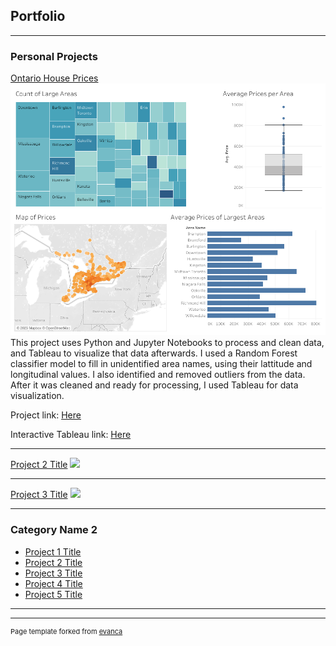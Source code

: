 ## Portfolio

---

### Personal Projects

[Ontario House Prices](https://github.com/patrick-seib/ontario-house-prices)
<img src="images/Overview.png?raw=true"/>
This project uses Python and Jupyter Notebooks to process and clean data, and Tableau to visualize that data afterwards. I used a Random Forest classifier model to fill in unidentified area names, using their lattitude and longitudinal values. I also identified and removed outliers from the data. After it was cleaned and ready for processing, I used Tableau for data visualization. 

Project link: [Here](https://github.com/patrick-seib/ontario-house-prices)

Interactive Tableau link: [Here](https://prod-ca-a.online.tableau.com/t/patrickseib/views/OntarioHousePricesportfolioproject_16833333685710/Overview)

---
[Project 2 Title](/pdf/sample_presentation.pdf)
<img src="images/dummy_thumbnail.jpg?raw=true"/>

---
[Project 3 Title](http://example.com/)
<img src="images/dummy_thumbnail.jpg?raw=true"/>

---

### Category Name 2

- [Project 1 Title](http://example.com/)
- [Project 2 Title](http://example.com/)
- [Project 3 Title](http://example.com/)
- [Project 4 Title](http://example.com/)
- [Project 5 Title](http://example.com/)

---




---
<p style="font-size:11px">Page template forked from <a href="https://github.com/evanca/quick-portfolio">evanca</a></p>
<!-- Remove above link if you don't want to attibute -->
